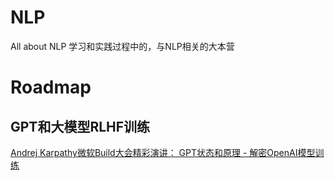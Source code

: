 # NLP
All about NLP
学习和实践过程中的，与NLP相关的大本营

# Roadmap

## GPT和大模型RLHF训练
[Andrej Karpathy微软Build大会精彩演讲： GPT状态和原理 - 解密OpenAI模型训练](https://www.bilibili.com/video/BV1ts4y1T7UH/?share_source=copy_web&vd_source=1aea27c12a97d57f180ca22afea77cce)


